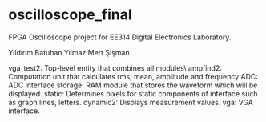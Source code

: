 # oscilloscope_final
FPGA Oscilloscope project for EE314 Digital Electronics Laboratory. 

Yıldırım Batuhan Yılmaz
Mert Şişman

vga_test2: Top-level entity that combines all modules\\
ampfind2: Computation unit that calculates rms, mean, amplitude and frequency
ADC: ADC interface
storage: RAM module that stores the waveform which will be displayed.
static: Determines pixels for static components of interface such as graph lines, letters.
dynamic2: Displays measurement values.
vga: VGA interface.
